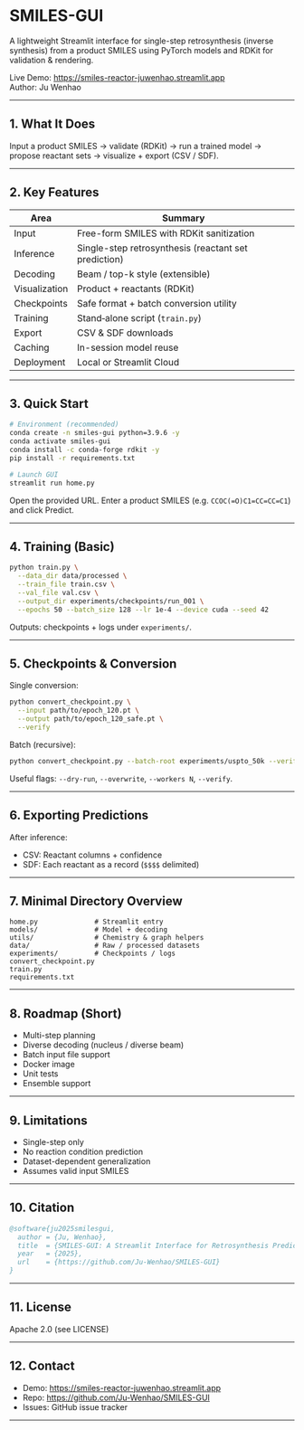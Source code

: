 # SMILES-GUI

A lightweight Streamlit interface for single-step retrosynthesis (inverse synthesis) from a product SMILES using PyTorch models and RDKit for validation & rendering.

Live Demo: https://smiles-reactor-juwenhao.streamlit.app  
Author: Ju Wenhao

---

## 1. What It Does

Input a product SMILES → validate (RDKit) → run a trained model → propose reactant sets → visualize + export (CSV / SDF).

---

## 2. Key Features

| Area | Summary |
|------|---------|
| Input | Free-form SMILES with RDKit sanitization |
| Inference | Single-step retrosynthesis (reactant set prediction) |
| Decoding | Beam / top-k style (extensible) |
| Visualization | Product + reactants (RDKit) |
| Checkpoints | Safe format + batch conversion utility |
| Training | Stand‑alone script (`train.py`) |
| Export | CSV & SDF downloads |
| Caching | In-session model reuse |
| Deployment | Local or Streamlit Cloud |

---

## 3. Quick Start

```bash
# Environment (recommended)
conda create -n smiles-gui python=3.9.6 -y
conda activate smiles-gui
conda install -c conda-forge rdkit -y
pip install -r requirements.txt

# Launch GUI
streamlit run home.py
```

Open the provided URL. Enter a product SMILES (e.g. `CCOC(=O)C1=CC=CC=C1`) and click Predict.

---

## 4. Training (Basic)

```bash
python train.py \
  --data_dir data/processed \
  --train_file train.csv \
  --val_file val.csv \
  --output_dir experiments/checkpoints/run_001 \
  --epochs 50 --batch_size 128 --lr 1e-4 --device cuda --seed 42
```

Outputs: checkpoints + logs under `experiments/`.

---

## 5. Checkpoints & Conversion

Single conversion:
```bash
python convert_checkpoint.py \
  --input path/to/epoch_120.pt \
  --output path/to/epoch_120_safe.pt \
  --verify
```

Batch (recursive):
```bash
python convert_checkpoint.py --batch-root experiments/uspto_50k --verify --workers 4
```

Useful flags: `--dry-run`, `--overwrite`, `--workers N`, `--verify`.

---

## 6. Exporting Predictions

After inference:  
- CSV: Reactant columns + confidence  
- SDF: Each reactant as a record (`$$$$` delimited)  

---

## 7. Minimal Directory Overview

```
home.py              # Streamlit entry
models/              # Model + decoding
utils/               # Chemistry & graph helpers
data/                # Raw / processed datasets
experiments/         # Checkpoints / logs
convert_checkpoint.py
train.py
requirements.txt
```

---

## 8. Roadmap (Short)

- Multi-step planning
- Diverse decoding (nucleus / diverse beam)
- Batch input file support
- Docker image
- Unit tests
- Ensemble support

---

## 9. Limitations

- Single-step only
- No reaction condition prediction
- Dataset-dependent generalization
- Assumes valid input SMILES

---

## 10. Citation

```bibtex
@software{ju2025smilesgui,
  author = {Ju, Wenhao},
  title  = {SMILES-GUI: A Streamlit Interface for Retrosynthesis Prediction},
  year   = {2025},
  url    = {https://github.com/Ju-Wenhao/SMILES-GUI}
}
```

---

## 11. License

Apache 2.0 (see LICENSE)

---

## 12. Contact

- Demo: https://smiles-reactor-juwenhao.streamlit.app  
- Repo: https://github.com/Ju-Wenhao/SMILES-GUI  
- Issues: GitHub issue tracker

---

